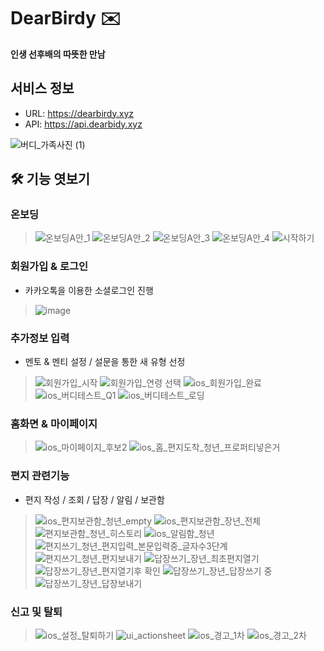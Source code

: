 # DearBirdy ✉️
**인생 선후배의 따뜻한 만남**

## 서비스 정보
- URL: https://dearbirdy.xyz
- API: https://api.dearbidy.xyz

![버디_가족사진 (1)](https://github.com/user-attachments/assets/479402f7-7210-4ca9-af79-e5d3aaed0358)

## 🛠 기능 엿보기


 ### 온보딩
>![온보딩A안_1](https://github.com/user-attachments/assets/c7382850-35fb-435f-ac39-e558cfa91396)
![온보딩A안_2](https://github.com/user-attachments/assets/fdc6fac4-47c6-4acd-b0f9-0655a649b00c)
![온보딩A안_3](https://github.com/user-attachments/assets/5157f00d-63dd-4bfc-86f7-7c2001f6746a)
![온보딩A안_4](https://github.com/user-attachments/assets/918fa9db-406e-4356-9abe-e496e82116bb)
![시작하기](https://github.com/user-attachments/assets/c24214bb-eaf4-4694-a884-e446d434477b)


### 회원가입 & 로그인
- 카카오톡을 이용한 소셜로그인 진행

>![image](https://github.com/user-attachments/assets/aeceb4b1-6e16-4c1e-8028-a542e766eb85)
### 추가정보 입력 
- 멘토 & 멘티 설정 / 설문을 통한 새 유형 선정

>![회원가입_시작](https://github.com/user-attachments/assets/3751d6be-0949-41d3-ab09-e138c7925a73)
![회원가입_연령 선택](https://github.com/user-attachments/assets/1597b49b-77e7-4747-a1c3-9d476ecc88bb)
![ios_회원가입_완료](https://github.com/user-attachments/assets/8fc875be-0994-4076-bdfc-0854bb7999f5)
![ios_버디테스트_Q1](https://github.com/user-attachments/assets/a6798ede-3192-43ba-9b20-1859ea49c6f6)
![ios_버디테스트_로딩](https://github.com/user-attachments/assets/e5fee0ac-694b-420a-a4d3-5bd88f7cbd37)

### 홈화면 & 마이페이지

>![ios_마이페이지_후보2](https://github.com/user-attachments/assets/3a31bba8-9614-4b36-8c94-33a5cbdfbab9)
![ios_홈_편지도착_청년_프로퍼티넣은거](https://github.com/user-attachments/assets/ece61e5c-02b8-48cf-b84a-69c1c31ce521)

### 편지 관련기능
- 편지 작성 / 조회 / 답장 / 알림 / 보관함

>![ios_편지보관함_청년_empty](https://github.com/user-attachments/assets/6472dfdf-4f84-44cf-9ff3-160590a02e08)
![ios_편지보관함_장년_전체](https://github.com/user-attachments/assets/9546b251-24f8-48b3-8555-af96da1d6381)
![편지보관함_청년_히스토리](https://github.com/user-attachments/assets/b3bead0d-52e5-447a-baea-fa83f0143df4)
![ios_알림함_청년](https://github.com/user-attachments/assets/1bae7dd0-4f66-48a7-a2c7-7791721a588c)
![편지쓰기_청년_편지입력_본문입력중_글자수3단계](https://github.com/user-attachments/assets/fb71a1ba-55e4-4800-b29d-ed032219c98d)
![편지쓰기_청년_편지보내기](https://github.com/user-attachments/assets/93fe6217-fae4-4305-a210-eb398b8b7bd8)
![답장쓰기_장년_최초편지열기](https://github.com/user-attachments/assets/7a21f020-209a-4a5a-89f3-275c91488cff)
![답장쓰기_장년_편지열기후 확인](https://github.com/user-attachments/assets/c93dfa5f-c0b4-4569-8570-a4c89fd183e6)
![답장쓰기_장년_답장쓰기 중](https://github.com/user-attachments/assets/010ad66d-6897-4f12-87f9-d1a6ebafc0d2)
![답장쓰기_장년_답장보내기](https://github.com/user-attachments/assets/adce115a-a02e-48ca-ad90-8f322ec030db)


### 신고 및 탈퇴

>![ios_설정_탈퇴하기](https://github.com/user-attachments/assets/80fa64d9-7d8c-4e4f-92a2-584e64ab08fa)
![ui_actionsheet](https://github.com/user-attachments/assets/53317ba3-5aef-4566-91e1-a25ae1bd2946)
![ios_경고_1차](https://github.com/user-attachments/assets/b2f57eda-51c8-4289-8d7e-9d88f836775e)
![ios_경고_2차](https://github.com/user-attachments/assets/195dc2b1-eada-41ab-a8b7-09327b497538)
